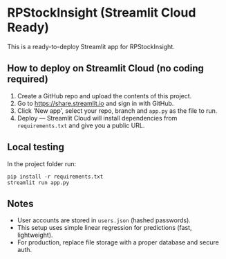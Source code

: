
# RPStockInsight (Streamlit Cloud Ready)

This is a ready-to-deploy Streamlit app for RPStockInsight.

## How to deploy on Streamlit Cloud (no coding required)

1. Create a GitHub repo and upload the contents of this project.
2. Go to https://share.streamlit.io and sign in with GitHub.
3. Click 'New app', select your repo, branch and `app.py` as the file to run.
4. Deploy — Streamlit Cloud will install dependencies from `requirements.txt` and give you a public URL.

## Local testing

In the project folder run:
```
pip install -r requirements.txt
streamlit run app.py
```

## Notes
- User accounts are stored in `users.json` (hashed passwords).
- This setup uses simple linear regression for predictions (fast, lightweight).
- For production, replace file storage with a proper database and secure auth.
